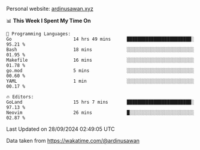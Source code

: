 Personal website: [ardinusawan.xyz](https://ardinusawan.xyz)

<!--START_SECTION:waka-->
📊 **This Week I Spent My Time On** 

```text
💬 Programming Languages: 
Go                       14 hrs 49 mins      ████████████████████████░   95.21 % 
Bash                     18 mins             ░░░░░░░░░░░░░░░░░░░░░░░░░   01.95 % 
Makefile                 16 mins             ░░░░░░░░░░░░░░░░░░░░░░░░░   01.78 % 
go.mod                   5 mins              ░░░░░░░░░░░░░░░░░░░░░░░░░   00.60 % 
YAML                     1 min               ░░░░░░░░░░░░░░░░░░░░░░░░░   00.17 % 

🔥 Editors: 
GoLand                   15 hrs 7 mins       ████████████████████████░   97.13 % 
Neovim                   26 mins             █░░░░░░░░░░░░░░░░░░░░░░░░   02.87 % 
```


 Last Updated on 28/09/2024 02:49:05 UTC
<!--END_SECTION:waka-->
Data taken from https://wakatime.com/@ardinusawan
